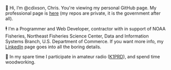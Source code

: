 :wave: Hi, I’m @cdixson, Chris. You're viewing my personal GitHub page. My professional page is [here](https://github.com/cdixson1) (my repos are private, it is the government after all).

:business_suit_levitating: I’m a Programmer and Web Developer, contractor with in support of NOAA Fisheries, Northeast Fisheries Science Center, Data and Information Systems Branch,  U.S. Department of Commerce. If you want more info, my [LinkedIn](https://www.linkedin.com/in/cdixson/) page goes into all the boring details.

:toolbox: In my spare time I participate in amateur radio ([K1PRD](https://www.qrz.com/db/K1PRD)), and spend time woodworking.

<!---
CDixson1/CDixson1 is a ✨ special ✨ repository because its `README.md` (this file) appears on your GitHub profile.
You can click the Preview link to take a look at your changes.
--->
